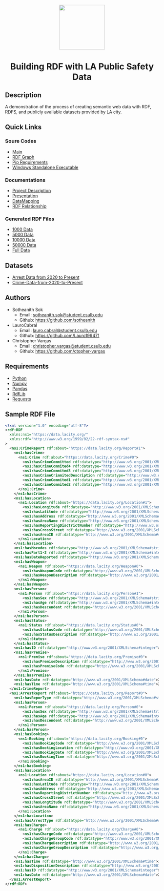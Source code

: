 <p align="center">
 <img width="150" height="146" src="https://user-images.githubusercontent.com/13907836/51081445-7d0d9300-16a4-11e9-8e4d-6ccad8359bf8.png">
</p>

<h1 align="center">Building RDF with LA Public Safety Data</h1>	

## Description
A demonstration of the process of creating semantic web data with RDF, RDFS, and publicly available datasets provided by LA city.  

## Quick Links
 ### Soure Codes
 - [Main](https://github.com/sotheanith/RDFa-Converter/blob/main/main.py)
 - [RDF Graph](https://github.com/sotheanith/RDFa-Converter/blob/main/src/rdf.py)
 - [Pip Requirements](https://github.com/sotheanith/RDFa-Converter/blob/main/requirements.txt)
 - [Windows Standalone Executable](https://github.com/sotheanith/RDFa-Converter/blob/main/output/main.exe)
 ### Documentations
 - [Project Description](https://github.com/sotheanith/RDFa-Converter/blob/main/doc/Project%202.pdf)
 - [Presentation](https://github.com/sotheanith/RDFa-Converter/blob/main/doc/Presentation.pdf)
 - [DataMapping](https://github.com/sotheanith/RDFa-Converter/blob/main/doc/DataMapping.pdf)
 - [RDF Relationship](https://github.com/sotheanith/RDFa-Converter/blob/main/doc/Relationship.pdf)
 ### Generated RDF Files
 - [1000 Data](https://github.com/sotheanith/RDFa-Converter/blob/main/doc/Project%202.pdf)
 - [5000 Data](https://github.com/sotheanith/RDFa-Converter/blob/main/doc/Project%202.pdf)
 - [10000 Data](https://github.com/sotheanith/RDFa-Converter/blob/main/doc/Project%202.pdf)
 - [50000 Data](https://github.com/sotheanith/RDFa-Converter/blob/main/doc/Project%202.pdf)
 - [Full Data](https://github.com/sotheanith/RDFa-Converter/blob/main/doc/Project%202.pdf)

## Datasets
- [Arrest Data from 2020 to Present](https://data.lacity.org/Public-Safety/Arrest-Data-from-2020-to-Present/amvf-fr72)
- [Crime-Data-from-2020-to-Present](https://data.lacity.org/Public-Safety/Crime-Data-from-2020-to-Present/2nrs-mtv8)

## Authors 
- Sotheanith Sok 
  - Email: sotheanith.sok@student.csulb.edu 
  - Github: https://github.com/sotheanith
- LauroCabral 
  - Email: lauro.cabral@student.csulb.edu 
  - Github: https://github.com/Lauro199471
- Christopher Vargas 
  - Email: christopher.vargas@student.csulb.edu 
  - Github: https://github.com/ctopher-vargas

## Requirements 
- [Python](https://www.python.org/)
- [Numpy](https://numpy.org/devdocs/release/1.20.1-notes.html)
- [Pandas](https://pypi.org/project/pandas/) 
- [RdfLib](https://rdflib.readthedocs.io/en/stable/)
- [Requests](https://pypi.org/project/requests/)


## Sample RDF File
```XML
<?xml version="1.0" encoding="utf-8"?>
<rdf:RDF
  xmlns:ns1="https://data.lacity.org/"
  xmlns:rdf="http://www.w3.org/1999/02/22-rdf-syntax-ns#"
>
  <ns1:CrimeReport rdf:about="https://data.lacity.org/Report#1">
    <ns1:hasCrime>
      <ns1:Crime rdf:about="https://data.lacity.org/Crime#0">
        <ns1:hasCrimeCommitted rdf:datatype="http://www.w3.org/2001/XMLSchema#integer">624</ns1:hasCrimeCommitted>
        <ns1:hasCrimeCommited4 rdf:datatype="http://www.w3.org/2001/XMLSchema#integer"></ns1:hasCrimeCommited4>
        <ns1:hasCrimeCommited3 rdf:datatype="http://www.w3.org/2001/XMLSchema#integer"></ns1:hasCrimeCommited3>
        <ns1:hasCrimeCrimmitedDescription rdf:datatype="http://www.w3.org/2001/XMLSchema#string">BATTERY - SIMPLE ASSAULT</ns1:hasCrimeCrimmitedDescription>
        <ns1:hasCrimeCommited1 rdf:datatype="http://www.w3.org/2001/XMLSchema#integer">624</ns1:hasCrimeCommited1>
        <ns1:hasCrimeCommited2 rdf:datatype="http://www.w3.org/2001/XMLSchema#integer"></ns1:hasCrimeCommited2>
      </ns1:Crime>
    </ns1:hasCrime>
    <ns1:hasLocation>
      <ns1:Location rdf:about="https://data.lacity.org/Location#1">
        <ns1:hasLongitude rdf:datatype="http://www.w3.org/2001/XMLSchema#double">-118.2978</ns1:hasLongitude>
        <ns1:hasLatitude rdf:datatype="http://www.w3.org/2001/XMLSchema#double">34.0141</ns1:hasLatitude>
        <ns1:hasAddress rdf:datatype="http://www.w3.org/2001/XMLSchema#string">1100 W  39TH                         PL</ns1:hasAddress>
        <ns1:hasAreaName rdf:datatype="http://www.w3.org/2001/XMLSchema#string">Southwest</ns1:hasAreaName>
        <ns1:hasReportingDisctrictNumber rdf:datatype="http://www.w3.org/2001/XMLSchema#integer">377</ns1:hasReportingDisctrictNumber>
        <ns1:hasCrossStreet rdf:datatype="http://www.w3.org/2001/XMLSchema#string"></ns1:hasCrossStreet>
        <ns1:hasAreaID rdf:datatype="http://www.w3.org/2001/XMLSchema#string">03</ns1:hasAreaID>
      </ns1:Location>
    </ns1:hasLocation>
    <ns1:hasMocodes rdf:datatype="http://www.w3.org/2001/XMLSchema#string">0444 0913</ns1:hasMocodes>
    <ns1:hasPart1-2 rdf:datatype="http://www.w3.org/2001/XMLSchema#integer">2</ns1:hasPart1-2>
    <ns1:hasDateReported rdf:datatype="http://www.w3.org/2001/XMLSchema#date">2020-01-08</ns1:hasDateReported>
    <ns1:hasWeapon>
      <ns1:Weapon rdf:about="https://data.lacity.org/Weapon#0">
        <ns1:hasWeaponCode rdf:datatype="http://www.w3.org/2001/XMLSchema#integer">400</ns1:hasWeaponCode>
        <ns1:hasWeaponDescription rdf:datatype="http://www.w3.org/2001/XMLSchema#string">STRONG-ARM (HANDS, FIST, FEET OR BODILY FORCE)</ns1:hasWeaponDescription>
      </ns1:Weapon>
    </ns1:hasWeapon>
    <ns1:hasPerson>
      <ns1:Person rdf:about="https://data.lacity.org/Person#1">
        <ns1:hasSex rdf:datatype="http://www.w3.org/2001/XMLSchema#string">F</ns1:hasSex>
        <ns1:hasAge rdf:datatype="http://www.w3.org/2001/XMLSchema#integer">36</ns1:hasAge>
        <ns1:hasDescendent rdf:datatype="http://www.w3.org/2001/XMLSchema#string">B</ns1:hasDescendent>
      </ns1:Person>
    </ns1:hasPerson>
    <ns1:hasStatus>
      <ns1:Status rdf:about="https://data.lacity.org/Status#0">
        <ns1:hasStatusCode rdf:datatype="http://www.w3.org/2001/XMLSchema#string">AO</ns1:hasStatusCode>
        <ns1:hasStatusDescription rdf:datatype="http://www.w3.org/2001/XMLSchema#string">Adult Other</ns1:hasStatusDescription>
      </ns1:Status>
    </ns1:hasStatus>
    <ns1:hasID rdf:datatype="http://www.w3.org/2001/XMLSchema#integer">10304468</ns1:hasID>
    <ns1:hasPremise>
      <ns1:Premise rdf:about="https://data.lacity.org/Premise#0">
        <ns1:hasPremiseDescription rdf:datatype="http://www.w3.org/2001/XMLSchema#string">SINGLE FAMILY DWELLING</ns1:hasPremiseDescription>
        <ns1:hasPremiseCode rdf:datatype="http://www.w3.org/2001/XMLSchema#integer">501</ns1:hasPremiseCode>
      </ns1:Premise>
    </ns1:hasPremise>
    <ns1:hasDate rdf:datatype="http://www.w3.org/2001/XMLSchema#date">2020-01-08</ns1:hasDate>
    <ns1:hasTime rdf:datatype="http://www.w3.org/2001/XMLSchema#time">22:30:00</ns1:hasTime>
  </ns1:CrimeReport>
  <ns1:ArrestReport rdf:about="https://data.lacity.org/Report#0">
    <ns1:hasReporType rdf:datatype="http://www.w3.org/2001/XMLSchema#string">RFC</ns1:hasReporType>
    <ns1:hasPerson>
      <ns1:Person rdf:about="https://data.lacity.org/Person#0">
        <ns1:hasSex rdf:datatype="http://www.w3.org/2001/XMLSchema#string">M</ns1:hasSex>
        <ns1:hasAge rdf:datatype="http://www.w3.org/2001/XMLSchema#integer">31</ns1:hasAge>
        <ns1:hasDescendent rdf:datatype="http://www.w3.org/2001/XMLSchema#string">W</ns1:hasDescendent>
      </ns1:Person>
    </ns1:hasPerson>
    <ns1:hasBooking>
      <ns1:Booking rdf:about="https://data.lacity.org/Booking#0">
        <ns1:hasBookingCode rdf:datatype="http://www.w3.org/2001/XMLSchema#integer"></ns1:hasBookingCode>
        <ns1:hasBookingLocation rdf:datatype="http://www.w3.org/2001/XMLSchema#string"></ns1:hasBookingLocation>
        <ns1:hasBookingDate rdf:datatype="http://www.w3.org/2001/XMLSchema#date"></ns1:hasBookingDate>
        <ns1:hasBookingTime rdf:datatype="http://www.w3.org/2001/XMLSchema#time"></ns1:hasBookingTime>
      </ns1:Booking>
    </ns1:hasBooking>
    <ns1:hasLocation>
      <ns1:Location rdf:about="https://data.lacity.org/Location#0">
        <ns1:hasAreaID rdf:datatype="http://www.w3.org/2001/XMLSchema#integer">14</ns1:hasAreaID>
        <ns1:hasLatitude rdf:datatype="http://www.w3.org/2001/XMLSchema#double">33.988</ns1:hasLatitude>
        <ns1:hasAddress rdf:datatype="http://www.w3.org/2001/XMLSchema#string">25TH</ns1:hasAddress>
        <ns1:hasReportingDistrictNumber rdf:datatype="http://www.w3.org/2001/XMLSchema#integer">1431</ns1:hasReportingDistrictNumber>
        <ns1:hasCrossStreet rdf:datatype="http://www.w3.org/2001/XMLSchema#string">OCEAN FRONT                  WK</ns1:hasCrossStreet>
        <ns1:hasLongtitude rdf:datatype="http://www.w3.org/2001/XMLSchema#double">-118.4703</ns1:hasLongtitude>
        <ns1:hasAreaName rdf:datatype="http://www.w3.org/2001/XMLSchema#string">Pacific</ns1:hasAreaName>
      </ns1:Location>
    </ns1:hasLocation>
    <ns1:hasArrestType rdf:datatype="http://www.w3.org/2001/XMLSchema#string">I</ns1:hasArrestType>
    <ns1:hasCharge>
      <ns1:Charge rdf:about="https://data.lacity.org/Charge#0">
        <ns1:hasChargeCode rdf:datatype="http://www.w3.org/2001/XMLSchema#integer">56.06.2(A)</ns1:hasChargeCode>
        <ns1:hasChargeGroupCode rdf:datatype="http://www.w3.org/2001/XMLSchema#integer"></ns1:hasChargeGroupCode>
        <ns1:hasChargeDescription rdf:datatype="http://www.w3.org/2001/XMLSchema#string"></ns1:hasChargeDescription>
        <ns1:hasChargeGroupDescription rdf:datatype="http://www.w3.org/2001/XMLSchema#string"></ns1:hasChargeGroupDescription>
      </ns1:Charge>
    </ns1:hasCharge>
    <ns1:hasTime rdf:datatype="http://www.w3.org/2001/XMLSchema#time">17:20:00</ns1:hasTime>
    <ns1:hasDispositionDescription rdf:datatype="http://www.w3.org/2001/XMLSchema#string">MISDEMEANOR COMPLAINT FILED</ns1:hasDispositionDescription>
    <ns1:hasID rdf:datatype="http://www.w3.org/2001/XMLSchema#integer">201412685</ns1:hasID>
    <ns1:hasDate rdf:datatype="http://www.w3.org/2001/XMLSchema#date">2020-06-10</ns1:hasDate>
  </ns1:ArrestReport>
</rdf:RDF>
```
